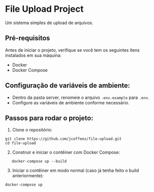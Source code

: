 # File Upload Project

Um sistema simples de upload de arquivos.

## Pré-requisitos

Antes de iniciar o projeto, verifique se você tem os seguintes itens instalados em sua máquina:

- Docker
- Docker Compose

## Configuração de variáveis de ambiente:

- Dentro da pasta server, renomeie o arquivo `.env.example` para `.env`.
- Configure as variáveis de ambiente conforme necessário.

## Passos para rodar o projeto:

1. Clone o repositório:

```
git clone https://github.com/jcoffeex/file-upload.git
cd file-upload
```

2. Construir e iniciar o contêiner com Docker Compose:

```
   docker-compose up --build
```

3. Iniciar o contêiner em modo normal (caso já tenha feito o build anteriormente):

```
docker-compose up
```
